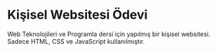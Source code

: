# Kişisel Websitesi Ödevi

Web Teknolojileri ve Programla dersi için yapılmış bir kişisel websitesi. Sadece HTML, CSS ve JavaScript kullanılmıştır.
